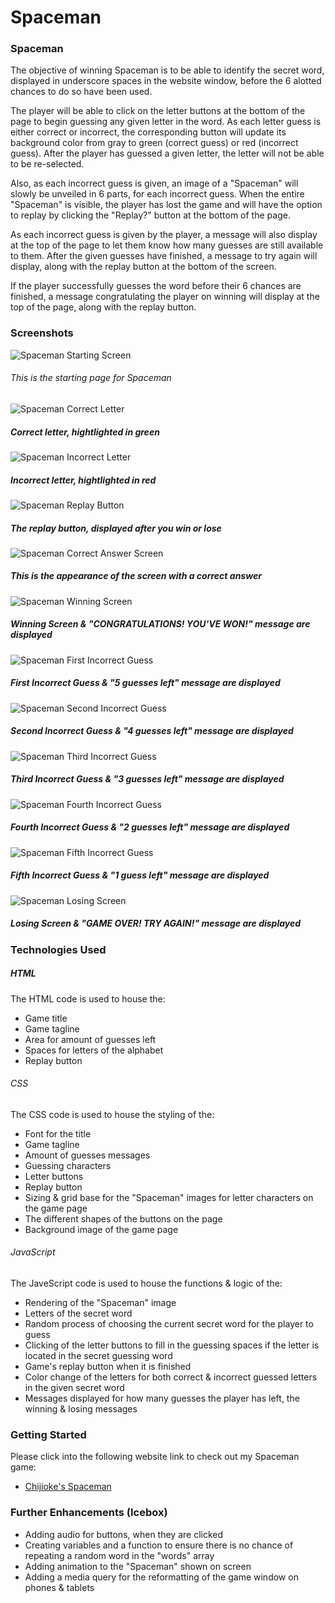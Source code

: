 # Spaceman

### __Spaceman__
The objective of winning Spaceman is to be able to identify the secret word, displayed in underscore spaces in the website window, before the 6 alotted chances to do so have been used.

The player will be able to click on the letter buttons at the bottom of the page to begin guessing any given letter in the word. As each letter guess is either correct or incorrect, the corresponding button will update its background color from gray to green (correct guess) or red (incorrect guess). After the player has guessed a given letter, the letter will not be able to be re-selected.

Also, as each incorrect guess is given, an image of a "Spaceman" will slowly be unveiled in 6 parts, for each incorrect guess. When the entire "Spaceman" is visible, the player has lost the game and will have the option to replay by clicking the "Replay?" button at the bottom of the page.

As each incorrect guess is given by the player, a message will also display at the top of the page to let them know how many guesses are still available to them. After the given guesses have finished, a message to try again will display, along with the replay button at the bottom of the screen.

If the player successfully guesses the word before their 6 chances are finished, a message congratulating the player on winning will display at the top of the page, along with the replay button.


### __Screenshots__
<!-- Use Imgur to house screenshots for Spaceman -->
![Spaceman Starting Screen](/imgs/spaceman-starting-screen.png)
###### This is the starting page for Spaceman

![Spaceman Correct Letter](/imgs/spaceman_correct_letter.png)
##### Correct letter, hightlighted in green

![Spaceman Incorrect Letter](/imgs/spaceman_wrong_letter.png)
##### Incorrect letter, hightlighted in red

![Spaceman Replay Button](/imgs/spaceman_replay_button.png)
##### The replay button, displayed after you win or lose

![Spaceman Correct Answer Screen](/imgs/spaceman_correct_answer_screen.png)
##### This is the appearance of the screen with a correct answer

![Spaceman Winning Screen](/imgs/spaceman_winning_screen.png)
##### Winning Screen & "CONGRATULATIONS! YOU'VE WON!" message are displayed

![Spaceman First Incorrect Guess](/imgs/spaceman_first_wrong_answer.png)
##### First Incorrect Guess & "5 guesses left" message are displayed

![Spaceman Second Incorrect Guess](/imgs/spaceman_second_wrong_answer.png)
##### Second Incorrect Guess & "4 guesses left" message are displayed

![Spaceman Third Incorrect Guess](/imgs/spaceman_third_wrong_answer.png)
##### Third Incorrect Guess & "3 guesses left" message are displayed

![Spaceman Fourth Incorrect Guess](/imgs/spaceman_fourth_wrong_answer.png)
##### Fourth Incorrect Guess & "2 guesses left" message are displayed

![Spaceman Fifth Incorrect Guess](/imgs/spaceman_fifth_wrong_answer.png)
##### Fifth Incorrect Guess & "1 guess left" message are displayed

![Spaceman Losing Screen](/imgs/spaceman_game_over_wrong_answer.png)
##### Losing Screen & "GAME OVER! TRY AGAIN!" message are displayed

### __Technologies Used__
##### _HTML_
  The HTML code is used to house the: 
  * Game title
  * Game tagline 
  * Area for amount of guesses left 
  * Spaces for letters of the alphabet 
  * Replay button

###### _CSS_ 
  The CSS code is used to house the styling of the:
  * Font for the title 
  * Game tagline
  * Amount of guesses messages 
  * Guessing characters
  * Letter buttons 
  * Replay button 
  * Sizing & grid base for the "Spaceman" images for letter characters on the game page 
  * The different shapes of the buttons on the page
  * Background image of the game page

###### _JavaScript_ 
  The JaveScript code is used to house the functions & logic of the:
  * Rendering of the "Spaceman" image
  * Letters of the secret word
  * Random process of choosing the current secret word for the player to guess
  * Clicking of the letter buttons to fill in the guessing spaces if the letter is located in the secret guessing word
  * Game's replay button when it is finished
  * Color change of the letters for both correct & incorrect guessed letters in the given secret word
  * Messages displayed for how many guesses the player has left, the winning & losing messages


### __Getting Started__
Please click into the following website link to check out my Spaceman game: 
* [Chijioke's Spaceman](https://cokorie.github.io/spaceman/)


### __Further Enhancements (Icebox)__
* Adding audio for buttons, when they are clicked
* Creating variables and a function to ensure there is no chance of repeating a random word in the "words" array
* Adding animation to the "Spaceman" shown on screen
* Adding a media query for the reformatting of the game window on phones & tablets